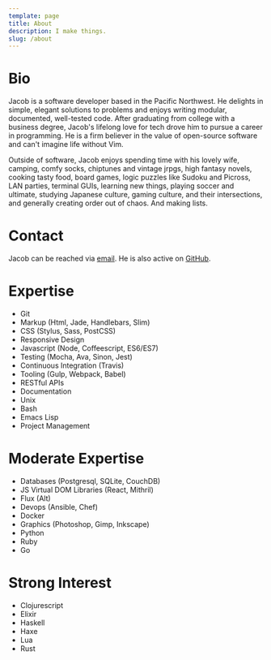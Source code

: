 ```yaml
---
template: page
title: About
description: I make things.
slug: /about
---
```


# Bio

Jacob is a software developer based in the Pacific Northwest. He delights in simple, elegant solutions to problems and enjoys writing modular, documented, well-tested code. After graduating from college with a business degree, Jacob's lifelong love for tech drove him to pursue a career in programming. He is a firm believer in the value of open-source software and can't imagine life without Vim.

Outside of software, Jacob enjoys
spending time with his lovely wife,
camping,
comfy socks,
chiptunes and vintage jrpgs,
high fantasy novels,
cooking tasty food,
board games,
logic puzzles like Sudoku and Picross,
LAN parties,
terminal GUIs,
learning new things,
playing soccer and ultimate,
studying Japanese culture, gaming culture, and their intersections,
and generally creating order out of chaos.
And making lists.

# Contact

Jacob can be reached via [email](mailto:jacob@codekirei.com). He is also active on [GitHub](http://github.com/codekirei).

# Expertise

- Git
- Markup (Html, Jade, Handlebars, Slim)
- CSS (Stylus, Sass, PostCSS)
- Responsive Design
- Javascript (Node, Coffeescript, ES6/ES7)
- Testing (Mocha, Ava, Sinon, Jest)
- Continuous Integration (Travis)
- Tooling (Gulp, Webpack, Babel)
- RESTful APIs
- Documentation
- Unix
- Bash
- Emacs Lisp
- Project Management

# Moderate Expertise

- Databases (Postgresql, SQLite, CouchDB)
- JS Virtual DOM Libraries (React, Mithril)
- Flux (Alt)
- Devops (Ansible, Chef)
- Docker
- Graphics (Photoshop, Gimp, Inkscape)
- Python
- Ruby
- Go

# Strong Interest

- Clojurescript
- Elixir
- Haskell
- Haxe
- Lua
- Rust
